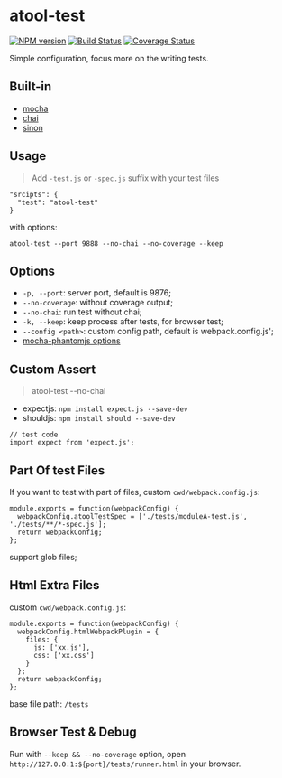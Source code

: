 # atool-test

[![NPM version](https://img.shields.io/npm/v/atool-test.svg?style=flat)](https://npmjs.org/package/atool-test)
[![Build Status](https://img.shields.io/travis/ant-tool/atool-test.svg?style=flat)](https://travis-ci.org/ant-tool/atool-test)
[![Coverage Status](https://img.shields.io/coveralls/ant-tool/atool-test.svg?style=flat)](https://coveralls.io/r/ant-tool/atool-test)

Simple configuration, focus more on the writing tests.

## Built-in

- [mocha](http://mochajs.org/)
- [chai](http://chaijs.com/api)
- [sinon](http://sinonjs.org/)

## Usage

>  Add `-test.js` or `-spec.js` suffix with your test files

```
"srcipts": {
  "test": "atool-test"
}
```

with options:

```
atool-test --port 9888 --no-chai --no-coverage --keep
```

## Options

- `-p, --port`: server port, default is 9876;
- `--no-coverage`: without coverage output;
- `--no-chai`: run test without chai;
- `-k, --keep`: keep process after tests, for browser test;
- `--config <path>`: custom config path, default is webpack.config.js';
- [mocha-phantomjs options](https://github.com/nathanboktae/mocha-phantomjs#usage)

## Custom Assert

>  atool-test --no-chai

- expectjs: `npm install expect.js --save-dev`
- shouldjs: `npm install should --save-dev`

```
// test code
import expect from 'expect.js';
```

## Part Of test Files

If you want to test with part of files, custom `cwd/webpack.config.js`:

```
module.exports = function(webpackConfig) {
  webpackConfig.atoolTestSpec = ['./tests/moduleA-test.js', './tests/**/*-spec.js'];
  return webpackConfig;
};
```

support glob files;

## Html Extra Files

custom `cwd/webpack.config.js`:

```
module.exports = function(webpackConfig) {
  webpackConfig.htmlWebpackPlugin = {
    files: {
      js: ['xx.js'],
      css: ['xx.css']
    }
  };
  return webpackConfig;
};
```
base file path: `/tests`


## Browser Test & Debug

  Run with `--keep && --no-coverage` option, open `http://127.0.0.1:${port}/tests/runner.html` in your browser.
